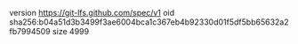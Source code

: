 version https://git-lfs.github.com/spec/v1
oid sha256:b04a51d3b3499f3ae6004bca1c367eb4b92330d01f5df5bb65632a2fb7994509
size 4999
